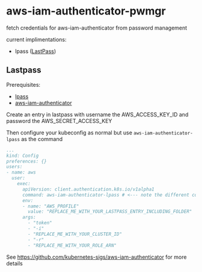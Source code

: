 # aws-iam-authenticator-pwmgr

fetch credentials for aws-iam-authenticator from password management

current implimentations:

- lpass ([LastPass](#lastpass))

## Lastpass

Prerequisites:

- [lpass](https://github.com/lastpass/lastpass-cli/blob/master/README.md)
- [aws-iam-authenticator](https://docs.aws.amazon.com/eks/latest/userguide/install-aws-iam-authenticator.html)

Create an entry in lastpass with username the AWS_ACCESS_KEY_ID and password the AWS_SECRET_ACCESS_KEY

Then configure your kubeconfig as normal but use `aws-iam-authenticator-lpass` as the command

```yaml
...
kind: Config
preferences: {}
users:
- name: aws
  user:
    exec:
      apiVersion: client.authentication.k8s.io/v1alpha1
      command: aws-iam-authenticator-lpass # <--- note the different command here
      env:
      - name: "AWS_PROFILE"
        value: "REPLACE_ME_WITH_YOUR_LASTPASS_ENTRY_INCLUDING_FOLDER"
      args:
        - "token"
        - "-i"
        - "REPLACE_ME_WITH_YOUR_CLUSTER_ID"
        - "-r"
        - "REPLACE_ME_WITH_YOUR_ROLE_ARN"
```

See https://github.com/kubernetes-sigs/aws-iam-authenticator for more details
